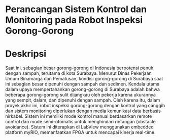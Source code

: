 # Perancangan Sistem Kontrol dan Monitoring pada Robot Inspeksi Gorong-Gorong

# Deskripsi
Saat ini, sebagian besar gorong-gorong di Indonesia berpotensi penuh dengan sampah, terutama di kota Surabaya. Menurut Dinas Pekerjaan Umum Binamarga dan Pematusan, kondisi gorong-gorong di Surabaya saat ini sebagian besar dipenuhi dengan sampah dan sedimen. Kendala utama dalam upaya mempertahankan gorong-gorong di Surabaya adalah bahwa beberapa gorong-gorong sulit dijangkau oleh pekerja karena ukurannya yang sempit, dalam, dan dipenuhi dengan sampah. Oleh karena itu, dalam proyek akhir ini, robot inspeksi gorong-gorong dengan kontrol yang canggih dan sistem monitoring diperlukan dengan media komunikasi data berbasis nirkabel. Sistem ini memiliki mode kontrol manual berdasarkan remote control dan mode semi-otomatis untuk menghindari rintangan (obstacle avoidance). Sistem ini diterapkan di LabView menggunakan embedded platform myRIO, memanfaatkan FPGA untuk mencapai kinerja real-time. 






